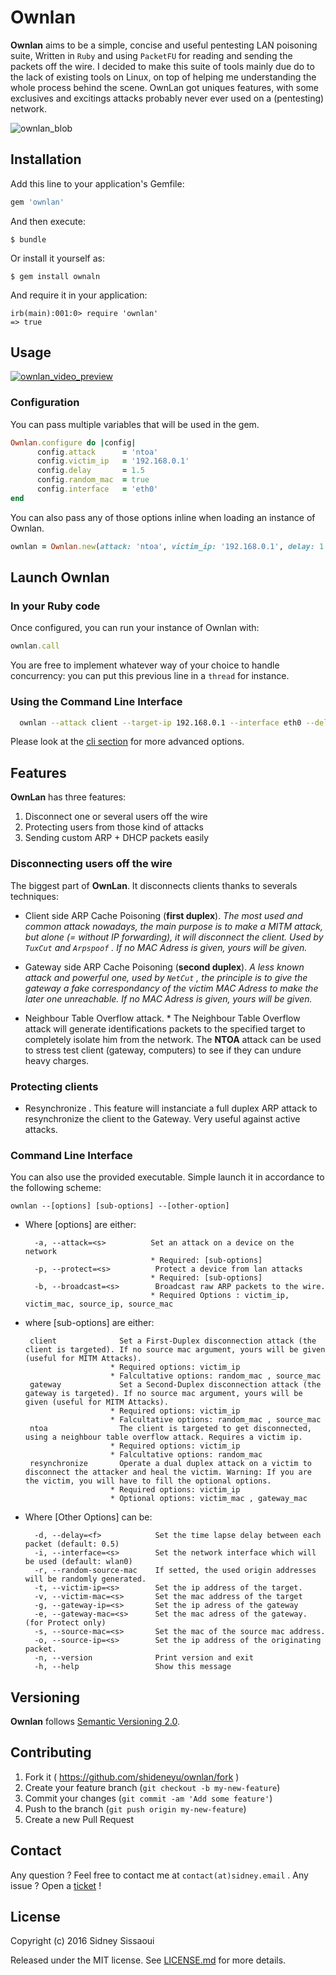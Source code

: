 # Ownlan

__Ownlan__ aims to be a simple, concise and useful pentesting LAN poisoning suite, Written in ``Ruby`` and using ``PacketFU`` for reading and sending the packets off the wire. I decided to make this suite of tools mainly due do to the lack of existing tools on Linux, on top of helping me understanding the whole process behind the scene. OwnLan got uniques features, with some exclusives and excitings attacks probably never ever used on a (pentesting) network.


![ownlan_blob](http://image.noelshack.com/fichiers/2016/04/1453863451-ownlan-logofinal3.png)

## Installation

Add this line to your application's Gemfile:

```ruby
gem 'ownlan'
```

And then execute:

    $ bundle

Or install it yourself as:

    $ gem install ownaln

And require it in your application:

    irb(main):001:0> require 'ownlan'
    => true


## Usage

[![ownlan_video_preview](http://image.noelshack.com/fichiers/2016/04/1453938821-youtube-thumbail3.png)](https://www.youtube.com/watch?v=mAczNeTjMt4 "Ownlan video preview")

### Configuration ###
You can pass multiple variables that will be used in the gem.

```ruby
Ownlan.configure do |config|
      config.attack      = 'ntoa'
      config.victim_ip   = '192.168.0.1'
      config.delay       = 1.5
      config.random_mac  = true
      config.interface   = 'eth0'
end
```

You can also pass any of those options inline when loading an instance of Ownlan.

```ruby
ownlan = Ownlan.new(attack: 'ntoa', victim_ip: '192.168.0.1', delay: 1.5, random_mac: true)
```

## Launch Ownlan ##

### In your Ruby code ###

Once configured, you can run your instance of Ownlan with:

```ruby
ownlan.call
```

You are free to implement whatever way of your choice to handle concurrency: you can put this previous line in a `thread` for instance.

### Using the Command Line Interface  ###

```sh
  ownlan --attack client --target-ip 192.168.0.1 --interface eth0 --delay 0
```

Please look at the [cli section](#command-line-interface) for more advanced options.

## Features

**OwnLan** has three features:

1. Disconnect one or several users off the wire
2. Protecting users from those kind of attacks
3. Sending custom ARP + DHCP packets easily

### Disconnecting users off the wire

The biggest part of **OwnLan**. It disconnects clients thanks to severals techniques:

- Client side ARP Cache Poisoning (**first duplex**). *The most used and common attack nowadays, the main purpose is to make a MITM attack, but alone (= without IP forwarding), it will disconnect the client. Used by ``TuxCut`` and ``Arpspoof`` . If no MAC Adress is given, yours will be given.*

- Gateway side ARP Cache Poisoning (**second duplex**). *A less known attack and powerful one, used by ``NetCut`` , the principle is to give the gateway a fake correspondancy of the victim MAC Adress to make the later one unreachable. If no MAC Adress is given, yours will be given.*

- Neighbour Table Overflow attack. * The Neighbour Table Overflow attack will generate identifications packets to the specified target to completely isolate him from the network. The **NTOA** attack can be used to stress test client (gateway, computers) to see if they can undure heavy charges.

### Protecting clients

- Resynchronize . This feature will instanciate a full duplex ARP attack to resynchronize the client to the Gateway. Very useful against active attacks.


### Command Line Interface

You can also use the provided executable. Simple launch it in accordance to the following scheme:

    ownlan --[options] [sub-options] --[other-option]

- Where [options] are either:
 

        -a, --attack=<s>          Set an attack on a device on the network
                                  * Required: [sub-options]
        -p, --protect=<s>          Protect a device from lan attacks
                                  * Required: [sub-options]
        -b, --broadcast=<s>        Broadcast raw ARP packets to the wire.
                                  * Required Options : victim_ip, victim_mac, source_ip, source_mac

-  where [sub-options] are either:


        client              Set a First-Duplex disconnection attack (the client is targeted). If no source mac argument, yours will be given (useful for MITM Attacks).
                          * Required options: victim_ip
                          * Falcultative options: random_mac , source_mac
        gateway             Set a Second-Duplex disconnection attack (the gateway is targeted). If no source mac argument, yours will be given (useful for MITM Attacks).
                          * Required options: victim_ip
                          * Falcultative options: random_mac , source_mac
        ntoa                The client is targeted to get disconnected, using a neighbour table overflow attack. Requires a victim ip.
                          * Required options: victim_ip
                          * Falcultative options: random_mac
        resynchronize       Operate a dual duplex attack on a victim to disconnect the attacker and heal the victim. Warning: If you are the victim, you will have to fill the optional options.
                          * Required options: victim_ip
                          * Optional options: victim_mac , gateway_mac

- Where  [Other Options] can be:


        -d, --delay=<f>            Set the time lapse delay between each packet (default: 0.5)
        -i, --interface=<s>        Set the network interface which will be used (default: wlan0)
        -r, --random-source-mac    If setted, the used origin addresses will be randomly generated.
        -t, --victim-ip=<s>        Set the ip address of the target.
        -v, --victim-mac=<s>       Set the mac address of the target
        -g, --gateway-ip=<s>       Set the ip adress of the gateway
        -e, --gateway-mac=<s>      Set the mac adress of the gateway. (for Protect only)
        -s, --source-mac=<s>       Set the mac of the source mac address.
        -o, --source-ip=<s>        Set the ip address of the originating packet.
        -n, --version              Print version and exit
        -h, --help                 Show this message




## Versioning

__Ownlan__ follows [Semantic Versioning 2.0](http://semver.org/).

## Contributing

1. Fork it ( https://github.com/shideneyu/ownlan/fork )
2. Create your feature branch (`git checkout -b my-new-feature`)
3. Commit your changes (`git commit -am 'Add some feature'`)
4. Push to the branch (`git push origin my-new-feature`)
5. Create a new Pull Request

## Contact

Any question ? Feel free to contact me at `contact(at)sidney.email` .
Any issue ? Open a [ticket](https://github.com/shideneyu/ownlan/issues) !

## License

Copyright (c) 2016 Sidney Sissaoui

Released under the MIT license. See [LICENSE.md](https://github.com/shideneyu/ownlan/blob/master/LICENSE.md) for more details.
